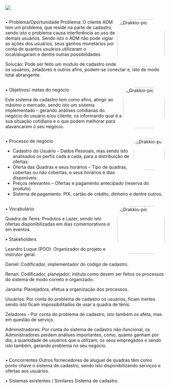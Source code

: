 <p> <img src="https://user-images.githubusercontent.com/102440318/161442694-2a37d6d5-eb4a-4be2-bf69-827ea650efc1.png">




##
   <img align="right" alt="Drakkio-pic" height="150" style="border-radius:40px;" src="https://user-images.githubusercontent.com/102440318/161441131-c1fbe92b-a3e4-4ced-aa18-152e5c214033.png">

•	Problema/Oportunidade 
Problema: O cliente ADM tem um problema, que reside na parte de cadastro, sendo isto o problema causa interferência ao uso de demais usuários. Sendo isto o ADM não pode vigiar as ações dos usuários, seus ganhos monetários por conta de quantos usuários utilizaram o local/alugaram e dentre outras possibilidades. 

Solução: Pode ser feito um modulo de cadastro onde os usuários, zeladores e outros afins, podem-se conectar e, isto de modo total abrangente. 


##

<img align="right" alt="Drakkio-pic" height="130" style="border-radius:40px;" src="https://iccserra.org.br/uploads/images/2017/09/4-dicas-para-definir-metas-poderosas-1505503057.png">

•	Objetivos/ metas do negócio
   
Este sistema de cadastro tem como afins, atingir ao máximo o mercado, sendo isto um sistema implementado – gerando análises cotidianas do negócio do usuário e/ou cliente, os informando qual é a sua situação cotidiana e o que podem melhorar para alavancarem o seu negócio.


##

<img align="right" alt="Drakkio-pic" height="100" style="border-radius:40px;" src="https://elemarjr.com/wp-content/uploads/2018/07/fluxograma-processos.png">

•	Processo de negócio

- Cadastro do Usuário – Dados Pessoais, mas sendo isto analisados os perfis cada a cada, para a distribuição de ofertas.
- Oferta das Quadras e seus horários – Tipo de quadras, cobertas ou não cobertas, e seus horários e dias disponíveis.
-  Preços relevantes – Ofertas e pagamento antecipado (reserva do produto)
-  Sistema de pagamento: PIX, cartão de crédito, dinheiro e dentre outros.  
       
 ##
  
   <img align="right" alt="Drakkio-pic" height="150" style="border-radius:40px;" src="https://s3.amazonaws.com/ibc-portal/wp-content/uploads/2016/07/28101803/stakeholder.jpg">
  
•	Vocabulário 

Quadra de Tenis: Produtos e Lazer, sendo isto ofertas disponibilizadas em dias comemorativos e em eventos.

•	Stakeholders 

Leandro Luque (POO): Organizador do projeto e instrutor geral.
   
Daniel: Codificador, implementador do código de cadastro.
   
Renan: Codificador, planejador, intitula como devem ser feitos os processos do sistema de modo correto e organizado.
   
Janaina: Planejadora, efetua a organização dos processos.
   
Usuários: Por conta do problema de cadastro os usuários, ficam inertes sendo isto ficam impossibilitados de usar a quadra de tênis.
   
Zeladores - Por conta do problema de cadastro, isto também os afeta, mas em questão de serviço.
   
Administradores: Por conta do sistema de cadastro não-funcional, os Administradores perdem análises importantes, como, quanto ganham por dia, a quantidade de usuários que a utilizam, os seus empregados e sendo isto também, gerando problema no seu negócio.

  
  ##
•	Concorrentes
Outros fornecedores de aluguel de quadras têm como ponto chave o sistema de cadastro, sendo isto disponibilizando serviços e ofertas aos usuários.

•	Sistemas existentes / Similares
Sistema de cadastro.

